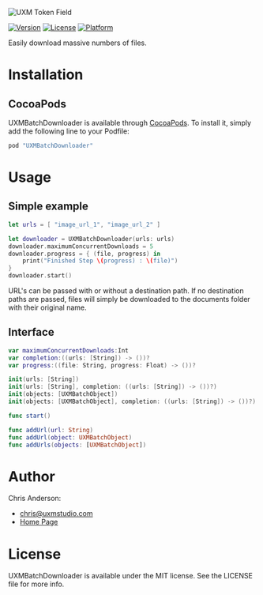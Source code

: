 ![UXM Token Field](https://uxmstudio.com/public/images/uxmbatchdownloader.png)

[![Version](https://img.shields.io/cocoapods/v/UXMBatchDownloader.svg?style=flat)](http://cocoapods.org/pods/UXMBatchDownloader)
[![License](https://img.shields.io/cocoapods/l/UXMBatchDownloader.svg?style=flat)](http://cocoapods.org/pods/UXMBatchDownloader)
[![Platform](https://img.shields.io/cocoapods/p/UXMBatchDownloader.svg?style=flat)](http://cocoapods.org/pods/UXMBatchDownloader)

Easily download massive numbers of files.

# Installation
## CocoaPods
UXMBatchDownloader is available through [CocoaPods](http://cocoapods.org). To install
it, simply add the following line to your Podfile:

```ruby
pod "UXMBatchDownloader"
```

# Usage
## Simple example
```swift
let urls = [ "image_url_1", "image_url_2" ]

let downloader = UXMBatchDownloader(urls: urls)
downloader.maximumConcurrentDownloads = 5
downloader.progress = { (file, progress) in
    print("Finished Step \(progress) : \(file)")
}
downloader.start()
```
URL's can be passed with or without a destination path. If no destination paths are passed, files will simply be downloaded to the documents folder with their original name.

## Interface
```swift
var maximumConcurrentDownloads:Int
var completion:((urls: [String]) -> ())?
var progress:((file: String, progress: Float) -> ())?

init(urls: [String])
init(urls: [String], completion: ((urls: [String]) -> ())?)
init(objects: [UXMBatchObject])
init(objects: [UXMBatchObject], completion: ((urls: [String]) -> ())?)

func start()

func addUrl(url: String)
func addUrl(object: UXMBatchObject)
func addUrls(objects: [UXMBatchObject])

```


# Author
Chris Anderson:
- chris@uxmstudio.com
- [Home Page](http://uxmstudio.com)

# License

UXMBatchDownloader is available under the MIT license. See the LICENSE file for more info.
